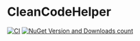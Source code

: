 # CleanCodeHelper
[![CI](https://github.com/johannes-schmitt/CleanCodeHelper/workflows/CI/badge.svg)](https://github.com/johannes-schmitt/CleanCodeHelper/actions?query=workflow%3ACI)
[![NuGet Version and Downloads count](https://img.shields.io/nuget/dt/CleanCodeHelper.Analyzer)](https://www.nuget.org/packages/CleanCodeHelper.Analyzer)
